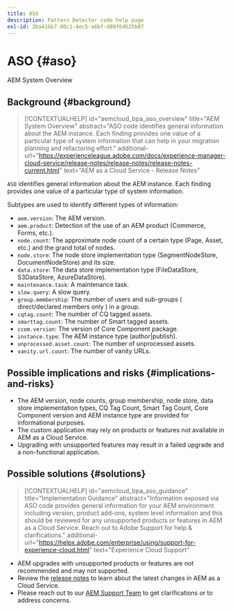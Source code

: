 ```yaml
---
title: ASO
description: Pattern Detector code help page
exl-id: 2ba416b7-80c1-4ec5-a6bf-d80f6d625b07
---
```

# ASO {#aso}

AEM System Overview

## Background {#background}

>[!CONTEXTUALHELP]
>id="aemcloud_bpa_aso_overview"
>title="AEM System Overview"
>abstract="ASO code identifies general information about the AEM instance. Each finding provides one value of a particular type of system information that can help in your migration planning and refactoring effort."
>additional-url="https://experienceleague.adobe.com/docs/experience-manager-cloud-service/release-notes/release-notes/release-notes-current.html" text="AEM as a Cloud Service - Release Notes"

`ASO` identifies general information about the AEM instance. Each finding provides one value of a particular type of system information.

Subtypes are used to identify different types of information:

* `aem.version`: The AEM version.
* `aem.product`: Detection of the use of an AEM product (Commerce, Forms, etc.).
* `node.count`: The approximate node count of a certain type (Page, Asset, etc.) and the grand total of nodes. 
* `node.store`: The node store implementation type (SegmentNodeStore, DocumentNodeStore) and its size.
* `data.store`: The data store implementation type (FileDataStore, S3DataStore, AzureDataStore).
* `maintenance.task`: A maintenance task.
* `slow.query`: A slow query.
* `group.membership`: The number of users and sub-groups ( direct/declared members only ) in a group. 
* `cqtag.count`: The number of CQ tagged assets.
* `smarttag.count`: The number of Smart tagged assets.
* `ccom.version`: The version of Core Component package.
* `instance.type`: The AEM instance type (author|publish).
* `unprocessed.asset.count`: The number of unprocessed assets.
* `vanity.url.count`: The number of vanity URLs.

## Possible implications and risks {#implications-and-risks}

* The AEM version, node counts, group membership, node store, data store implementation types, CQ Tag Count, Smart Tag Count, Core Component version and AEM instance type are provided for informational purposes.
* The custom application may rely on products or features not available in AEM as a Cloud Service.
* Upgrading with unsupported features may result in a failed upgrade and a non-functional application.

## Possible solutions {#solutions}

>[!CONTEXTUALHELP]
>id="aemcloud_bpa_aso_guidance"
>title="Implementation Guidance"
>abstract="Information exposed via ASO code provides general information for your AEM environment including version, product add-ons, system level information and this should be reviewed for any unsupported products or features in AEM as a Cloud Service. Reach out to Adobe Support for help & clarifications."
>additional-url="https://helpx.adobe.com/enterprise/using/support-for-experience-cloud.html" text="Experience Cloud Support"

* AEM upgrades with unsupported products or features are not recommended and may not supported.
* Review the [release notes](https://experienceleague.adobe.com/docs/experience-manager-cloud-service/release-notes/release-notes/release-notes-current.html) to learn about the latest changes in AEM as a Cloud Service.
* Please reach out to our [AEM Support Team](https://helpx.adobe.com/enterprise/using/support-for-experience-cloud.html) to get clarifications or to address concerns.
